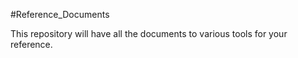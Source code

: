 #Reference_Documents

This repository will have all the documents to various tools for your reference.

